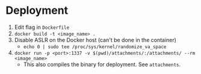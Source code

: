 # Deployment
1. Edit flag in `Dockerfile`
2. `docker build -t <image_name> .`
3. Disable ASLR on the Docker host (can't be done in the container)
    - `echo 0 | sudo tee /proc/sys/kernel/randomize_va_space`
4. `docker run -p <port>:1337 -v $(pwd)/attachments/:/attachments/ --rm <image_name>`
    - This also compiles the binary for deployment. See `attachments`.

